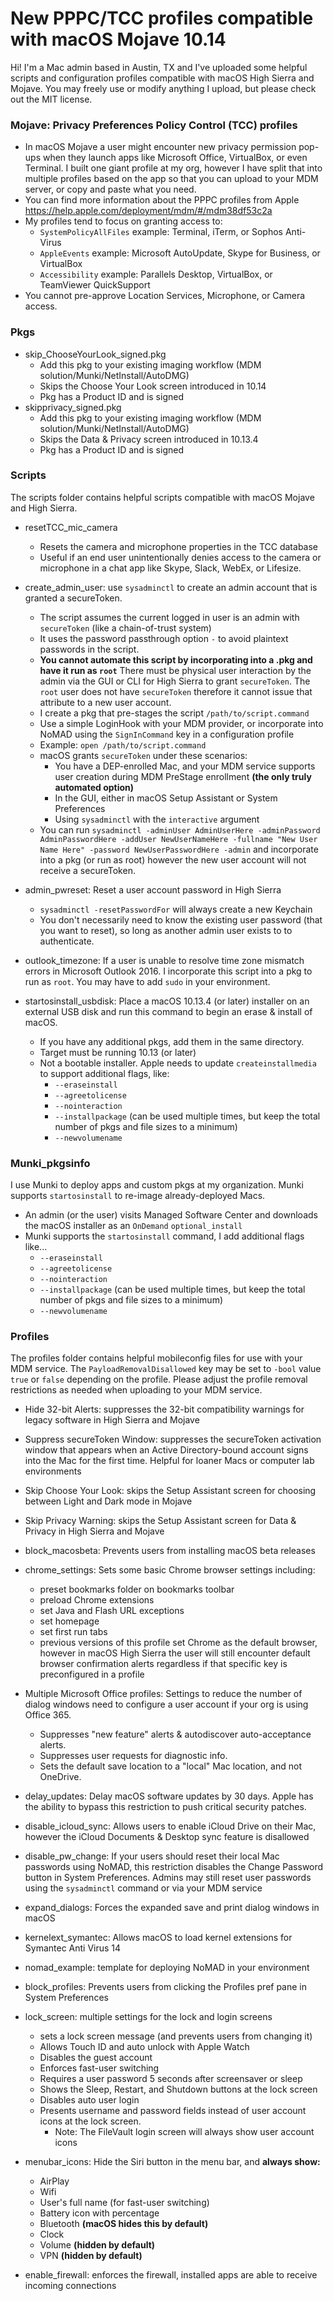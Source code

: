 # **New** PPPC/TCC profiles compatible with macOS Mojave 10.14
Hi! I'm a Mac admin based in Austin, TX and I've uploaded some helpful scripts and configuration profiles compatible with macOS High Sierra and Mojave. You may freely use or modify anything I upload, but please check out the MIT license.

### Mojave: Privacy Preferences Policy Control (TCC) profiles

* In macOS Mojave a user might encounter new privacy permission pop-ups when they launch apps like Microsoft Office, VirtualBox, or even Terminal. I built one giant profile at my org, however I have split that into multiple profiles based on the app so that you can upload to your MDM server, or copy and paste what you need.
* You can find more information about the PPPC profiles from Apple <https://help.apple.com/deployment/mdm/#/mdm38df53c2a> 
* My profiles tend to focus on granting access to:
  * `SystemPolicyAllFiles` example: Terminal, iTerm, or Sophos Anti-Virus
  * `AppleEvents` example: Microsoft AutoUpdate, Skype for Business, or VirtualBox
  * `Accessibility` example: Parallels Desktop, VirtualBox, or TeamViewer QuickSupport
* You cannot pre-approve Location Services, Microphone, or Camera access.

### Pkgs

* skip_ChooseYourLook_signed.pkg
  * Add this pkg to your existing imaging workflow (MDM solution/Munki/NetInstall/AutoDMG)
  * Skips the Choose Your Look screen introduced in 10.14
  * Pkg has a Product ID and is signed
* skipprivacy_signed.pkg
  * Add this pkg to your existing imaging workflow (MDM solution/Munki/NetInstall/AutoDMG)
  * Skips the Data & Privacy screen introduced in 10.13.4
  * Pkg has a Product ID and is signed

### Scripts

The scripts folder contains helpful scripts compatible with macOS Mojave and High Sierra.

* resetTCC_mic_camera
  * Resets the camera and microphone properties in the TCC database
  * Useful if an end user unintentionally denies access to the camera or microphone in a chat app like Skype, Slack, WebEx, or Lifesize.

* create_admin_user: use `sysadminctl` to create an admin account that is granted a secureToken. 
  * The script assumes the current logged in user is an admin with `secureToken` (like a chain-of-trust system)
  * It uses the password passthrough option `-` to avoid plaintext passwords in the script.
  * __You cannot automate this script by incorporating into a .pkg and have it run as `root`__ There must be physical user interaction by the admin via the GUI or CLI for High Sierra to grant `secureToken`. The `root` user does not have `secureToken` therefore it cannot issue that attribute to a new user account.
  * I create a pkg that pre-stages the script `/path/to/script.command`
  * Use a simple LoginHook with your MDM provider, or incorporate into NoMAD using the `SignInCommand` key in a configuration profile
  * Example: `open /path/to/script.command`
  * macOS grants `secureToken` under these scenarios:
    * You have a DEP-enrolled Mac, and your MDM service supports user creation during MDM PreStage enrollment __(the only truly automated option)__
    * In the GUI, either in macOS Setup Assistant or System Preferences
    * Using `sysadminctl` with the `interactive` argument
  * You can run `sysadminctl -adminUser AdminUserHere -adminPassword AdminPasswordHere -addUser NewUserNameHere -fullname "New User Name Here" -password NewUserPasswordHere -admin` and incorporate into a pkg (or run as root) however the new user account will not receive a secureToken.

* admin_pwreset: Reset a user account password in High Sierra
  * `sysadminctl -resetPasswordFor` will always create a new Keychain
  * You don't necessarily need to know the existing user password (that you want to reset), so long as another admin user exists to to authenticate.

* outlook_timezone: If a user is unable to resolve time zone mismatch errors in Microsoft Outlook 2016. I incorporate this script into a pkg to run as `root`. You may have to add `sudo` in your environment.

* startosinstall_usbdisk: Place a macOS 10.13.4 (or later) installer on an external USB disk and run this command to begin an erase & install of macOS. 
  * If you have any additional pkgs, add them in the same directory. 
  * Target must be running 10.13 (or later)
  * Not a bootable installer. Apple needs to update `createinstallmedia` to support additional flags, like:
    * `--eraseinstall`
    * `--agreetolicense`
    * `--nointeraction`
    * `--installpackage` (can be used multiple times, but keep the total number of pkgs and file sizes to a minimum)
    * `--newvolumename`

### Munki_pkgsinfo

I use Munki to deploy apps and custom pkgs at my organization. Munki supports `startosinstall` to re-image already-deployed Macs.

* An admin (or the user) visits Managed Software Center and downloads the macOS installer as an `OnDemand` `optional_install`
* Munki supports the `startosinstall` command, I add additional flags like...
  * `--eraseinstall`
  * `--agreetolicense`
  * `--nointeraction`
  * `--installpackage` (can be used multiple times, but keep the total number of pkgs and file sizes to a minimum)
  * `--newvolumename`

### Profiles

The profiles folder contains helpful mobileconfig files for use with your MDM service. The `PayloadRemovalDisallowed` key may be set to `-bool` value `true` or `false` depending on the profile. Please adjust the profile removal restrictions as needed when uploading to your MDM service.

* Hide 32-bit Alerts: suppresses the 32-bit compatibility warnings for legacy software in High Sierra and Mojave

* Suppress secureToken Window: suppresses the secureToken activation window that appears when an Active Directory-bound account signs into the Mac for the first time. Helpful for loaner Macs or computer lab environments

* Skip Choose Your Look: skips the Setup Assistant screen for choosing between Light and Dark mode in Mojave

* Skip Privacy Warning: skips the Setup Assistant screen for Data & Privacy in High Sierra and Mojave

* block_macosbeta: Prevents users from installing macOS beta releases

* chrome_settings: Sets some basic Chrome browser settings including:
  * preset bookmarks folder on bookmarks toolbar
  * preload Chrome extensions
  * set Java and Flash URL exceptions
  * set homepage
  * set first run tabs
  * previous versions of this profile set Chrome as the default browser, however in macOS High Sierra the user will still encounter default browser confirmation alerts regardless if that specific key is preconfigured in a profile
  
* Multiple Microsoft Office profiles: Settings to reduce the number of dialog windows need to configure a user account if your org is using Office 365. 
  * Suppresses "new feature" alerts & autodiscover auto-acceptance alerts. 
  * Suppresses user requests for diagnostic info. 
  * Sets the default save location to a "local" Mac location, and not OneDrive.  

* delay_updates: Delay macOS software updates by 30 days. Apple has the ability to bypass this restriction to push critical security patches.

* disable_icloud_sync: Allows users to enable iCloud Drive on their Mac, however the iCloud Documents & Desktop sync feature is disallowed

* disable_pw_change: If your users should reset their local Mac passwords using NoMAD, this restriction disables the Change Password button in System Preferences. Admins may still reset user passwords using the `sysadminctl` command or via your MDM service

* expand_dialogs: Forces the expanded save and print dialog windows in macOS

* kernelext_symantec: Allows macOS to load kernel extensions for Symantec Anti Virus 14

* nomad_example: template for deploying NoMAD in your environment

* block_profiles: Prevents users from clicking the Profiles pref pane in System Preferences

* lock_screen: multiple settings for the lock and login screens
  * sets a lock screen message (and prevents users from changing it)
  * Allows Touch ID and auto unlock with Apple Watch
  * Disables the guest account
  * Enforces fast-user switching
  * Requires a user password 5 seconds after screensaver or sleep
  * Shows the Sleep, Restart, and Shutdown buttons at the lock screen
  * Disables auto user login
  * Presents username and password fields instead of user account icons at the lock screen. 
    * Note: The FileVault login screen will always show user account icons
 
 * menubar_icons: Hide the Siri button in the menu bar, and __always show:__
   * AirPlay
   * Wifi
   * User's full name (for fast-user switching)
   * Battery icon with percentage
   * Bluetooth __(macOS hides this by default)__
   * Clock
   * Volume __(hidden by default)__
   * VPN __(hidden by default)__

* enable_firewall: enforces the firewall, installed apps are able to receive incoming connections
